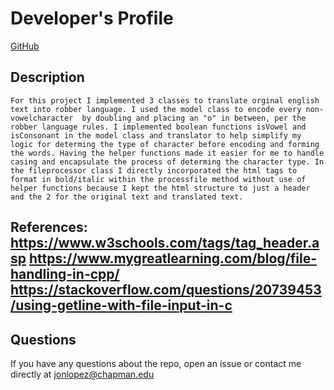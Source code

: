 
# Developer's Profile
[GitHub](https://github.com/jaylopez80/CPSC-350)

## Description 
    For this project I implemented 3 classes to translate orginal english text into robber language. I used the model class to encode every non-vowelcharacter  by doubling and placing an "o" in between, per the robber language rules. I implemented boolean functions isVowel and isConsonant in the model class and translator to help simplify my logic for determing the type of character before encoding and forming the words. Having the helper functions made it easier for me to handle casing and encapsulate the process of determing the character type. In the fileprocessor class I directly incorporated the html tags to format in bold/italic within the processfile method without use of helper functions because I kept the html structure to just a header and the 2 for the original text and translated text.   

References:
https://www.w3schools.com/tags/tag_header.asp
https://www.mygreatlearning.com/blog/file-handling-in-cpp/
https://stackoverflow.com/questions/20739453/using-getline-with-file-input-in-c
------------------

## Questions 
If you have any questions about the repo, open an issue or contact me directly
at jonlopez@chapman.edu 
        
